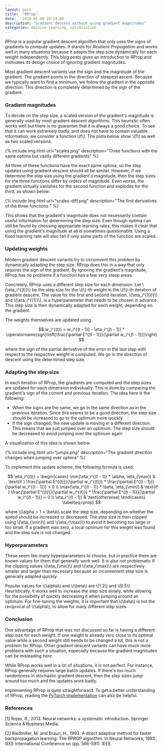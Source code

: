 ```yaml
---
layout: post
title:  "RProp"
date:   2018-04-08 10:54:00
description: "Gradient descent without using gradient magnitudes"
categories: machine-learning, optimization
---
```


<script src="https://cdnjs.cloudflare.com/ajax/libs/mathjax/2.7.0/MathJax.js?config=TeX-AMS-MML_HTMLorMML" type="text/javascript"></script>

*RProp* is a popular gradient descent algorithm that only uses the signs of
gradients to compute updates. It stands for *Resilient Propagation* and works
well in many situations because it adapts the step size dynamically for each
weight independently. This blog posts gives an introduction to RProp
and motivates its design choice of ignoring gradient magnitudes.

Most gradient descent variants use the sign and the magnitude of the gradient.
The gradient points in the direction of steepest ascent.
Because we typically want to find a minimum, we follow the gradient in the
opposite direction.
This direction is completely determined by the sign of the gradient.

### Gradient magnitudes

To decide on the step size, a scaled version of the gradient's magnitude is
generally used by most gradient descent algorithms.
This heuristic often works well but there is no guarantee that it is
always a good choice.
To see that it can work extremely badly, and does not have
to contain valuable information, we consider a function \\(f\\).
The plots below show \\(f\\) as well as two scaled versions.

{% include img.html url="scales.png" description="Three functions with the same optima but vastly different gradients" %}

All three of these functions have the exact same optima, so the step updates
using gradient descent should all be similar.
However, if we determine the step size using the gradient's
magnitude, then the step sizes for the three functions differ by
orders of magnitude.
Even worse, the gradient virtually vanishes for the second function and explodes
for the third, as shown below:

{% include img.html url="scales-diff.png" description="The first derivatives of the three functions " %}

This shows that the gradient's magnitude does not necessarily contain useful
information for determining the step size.
Even though optima can still be found by choosing appropriate learning rates,
this makes it clear that using the gradient's magnitude at all is sometimes questionable.
Using a fixed learning rate will also fail if only some parts of the function
are scaled.

### Updating weights

Modern gradient descent variants try to circumvent this problem by dynamically
adapting the step size.
RProp does this in a way that only requires the sign of the gradient.
By ignoring the gradient's magnitude, RProp has no problems if a function has a few very
steep areas.

Concretely, RProp uses a different step size for each dimension.
Let \\(\eta_i^{(t)}\\) be the step size for the \\(i\\)-th weight in the \\(t\\)-th
iteration of gradient descent.
The value for the first and second iteration, \\(\eta_i^{(0)}\\) and
\\(\eta_i^{(1)}\\), is a hyperparameter that needs to be chosen in advance.
This step size is then dynamically adapted for each weight, depending on the gradient.

The weights themselves are updated using

$$
    w_i^{(t)} = w_i^{(t - 1)} - \eta_i^{(t - 1)} * \operatorname{sgn}\left(\frac{\partial E^{(t -
    1)}}{\partial w_i^{(t - 1)}}\right)
$$

where the sign of the partial derivative of the error in the last step
with respect to the respective weight is computed.
We go in the direction of descent using the determined step size.

### Adapting the step size

In each iteration of RProp, the gradients are computed and the step sizes are
updated for each dimension individually.
This is done by comparing the gradient's sign of the current and previous
iteration.
The idea here is the following:

- When the signs are the same, we go in the same direction as in the
    previous iteration. Since this seems to be a good direction, the step size
    should be increased to go to the optimum more quickly
- If the sign changed, the new update is moving in a different direction.
    This means that we just jumped over an optimum.
    The step size should be decreased to avoid jumping over the optimum again

A visualization of this idea is shown below.

{% include img.html url="jumps.png" description="The gradient direction changes when jumping over optima" %}

To implement this update scheme, the following formula is used:

$$
    \eta_i^{(t)} = \begin{cases}
    \min(\eta_i^{(t - 1)} * \alpha, \eta_{\max}) & \text{if } \frac{\partial E^{(t)}}{\partial w_i^{(t)}} * \frac{\partial E^{(t - 1)}}{\partial w_i^{(t - 1)}} > 0 \\
    \max(\eta_i^{(t - 1)} * \beta, \eta_{\min}) & \text{if } \frac{\partial E^{(t)}}{\partial w_i^{(t)}} * \frac{\partial E^{(t - 1)}}{\partial w_i^{(t - 1)}} < 0 \\
    \eta_i^{(t - 1)} & \text{otherwise}
    \end{cases}
\label{eq:rprop}
$$

where \\(\alpha > 1 > \beta\\) scale the step size, depending on whether
the speed should be increased or decreased. The step size is then clipped using
\\(\eta_{\min}\\) and \\(\eta_{\max}\\) to avoid it becoming too large or too small.
If a gradient was zero, a local optimum for this weight was found and the step
size is not changed.

### Hyperparameters

These seem like many hyperparameters to choose, but in practice there are known values for them that generally work well.
It is also not problematic if the clipping values \\(\eta_{\min}\\) and \\(\eta_{\max}\\) are respectively smaller and larger than necessary because an inconvenient step size is generally adapted quickly.

Popular values for \\(\alpha\\) and \\(\beta\\) are \\(1.2\\) and \\(0.5\\).
Heuristically, it works well to increase the step size slowly, while allowing for the possibility of quickly decreasing it when jumping around an optimum.
For fine-tuning the weights, it is important that \\(\beta\\) is not the reciprocal of \\(\alpha\\), to allow for many different step sizes.

### Conclusion

One advantage of RProp that was not discussed so far is having a different step
size for each weight.
If one weight is already very close to its optimal value while a second weight
still needs to be changed a lot, this is not a problem for RProp.
Other gradient descent variants can have much more problems with such a
situation, especially because the gradient magnitudes can be misleading here.

While RProp works well in a lot of situations, it is not perfect.
For instance, RProp generally requires large batch updates.
If there's too much randomness in stochastic gradient descent, then the step sizes jump around too much
and the updates work badly.

Implementing RProp is quite straightforward.
To get a better understanding of RProp, reading the [PyTorch
implementation](https://github.com/pytorch/pytorch/blob/master/torch/optim/rprop.py) can also be helpful.

### References

[1] Rojas, R., 2013. Neural networks: a systematic introduction. Springer
Science & Business Media.

[2] Riedmiller, M. and Braun, H., 1993. A direct adaptive method for faster
backpropagation learning: The RPROP algorithm. In Neural Networks, 1993., IEEE
International Conference on (pp. 586-591). IEEE.
